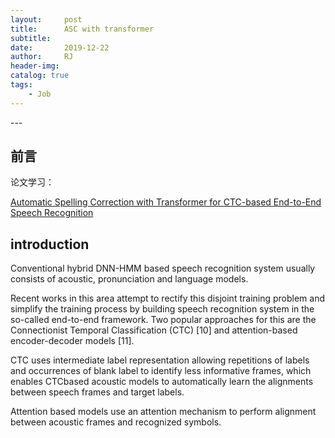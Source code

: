 ```yaml
---
layout:     post
title:      ASC with transformer
subtitle:   
date:       2019-12-22
author:     RJ
header-img: 
catalog: true
tags:
    - Job
---
```

<p id = "build"></p>
---

## 前言
论文学习：

[Automatic Spelling Correction with Transformer for CTC-based End-to-End
Speech Recognition](https://arxiv.org/pdf/1904.10045.pdf)

## introduction
Conventional hybrid DNN-HMM based speech recognition system usually consists of acoustic, pronunciation and language models.

Recent works in this area attempt to rectify this disjoint training problem and simplify the training process by building speech recognition system in the so-called end-to-end framework. Two popular approaches for this are the Connectionist Temporal Classification (CTC) [10] and attention-based encoder-decoder models [11].

CTC uses intermediate label representation allowing repetitions of labels and occurrences of blank
label to identify less informative frames, which enables CTCbased acoustic models to automatically learn the alignments between speech frames and target labels.

Attention based models use an attention mechanism to perform alignment between acoustic frames and recognized symbols. 